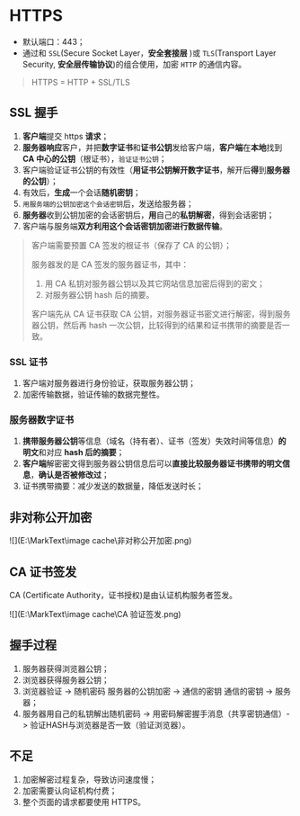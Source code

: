 # HTTPS

- 默认端口：443；
- 通过和 `SSL`(Secure Socket Layer，**安全套接层** )或 `TLS`(Transport Layer Security, **安全层传输协议**)的组合使用，加密 `HTTP` 的通信内容。

> HTTPS = HTTP + SSL/TLS

## SSL 握手

1. **客户端**提交 https **请求**；
2. **服务器响应**客户，并把**数字证书**和**证书公钥**发给客户端，**客户端**在**本地**找到 **CA 中心的公钥**（根证书），`验证证书公钥`；
3. 客户端验证证书公钥的有效性（**用证书公钥解开数字证书**，解开后**得**到**服务器的公钥**）；
4. 有效后，**生成**一个会话**随机密钥**；
5. `用服务端的公钥加密这个会话密钥`后，发送给服务器；
6. **服务器**收到公钥加密的会话密钥后，**用**自己的**私钥解密**，得到会话密钥；
7. 客户端与服务端**双方利用这个会话密钥加密进行数据传输**。

> 客户端需要预置 CA 签发的根证书（保存了 CA 的公钥）；
>
> 服务器发的是 CA 签发的服务器证书，其中：
>
> 1. 用 CA 私钥对服务器公钥以及其它网站信息加密后得到的密文；
> 2. 对服务器公钥 hash 后的摘要。
>
> 客户端先从 CA 证书获取 CA 公钥，对服务器证书密文进行解密，得到服务器公钥，然后再 hash 一次公钥，比较得到的结果和证书携带的摘要是否一致。

### SSL 证书

1. 客户端对服务器进行身份验证，获取服务器公钥；
2. 加密传输数据，验证传输的数据完整性。

### 服务器数字证书

1. **携带服务器公钥**等信息（域名（持有者）、证书（签发）失效时间等信息）**的明文**和对应 **hash 后的摘要**；
2. **客户端**解密密文得到服务器公钥信息后可以**直接比较服务器证书携带的明文信息**，**确认是否被修改过**；
3. 证书携带摘要：减少发送的数据量，降低发送时长；

## 非对称公开加密

![](E:\MarkText\image cache\非对称公开加密.png)

## CA 证书签发

CA (Certificate Authority，证书授权)是由认证机构服务者签发。

![](E:\MarkText\image cache\CA 验证签发.png)

## 握手过程

1. 服务器获得浏览器公钥；
2. 浏览器获得服务器公钥；
3. 浏览器验证 -> 随机密码 服务器的公钥加密 -> 通信的密钥 通信的密钥 -> 服务器；
4. 服务器用自己的私钥解出随机密码 -> 用密码解密握手消息（共享密钥通信）-> 验证HASH与浏览器是否一致（验证浏览器）。

## 不足

1. 加密解密过程复杂，导致访问速度慢；
2. 加密需要认向证机构付费；
3. 整个页面的请求都要使用 HTTPS。